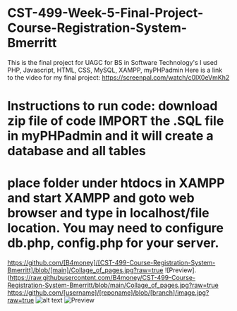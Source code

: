 # CST-499-Week-5-Final-Project-Course-Registration-System-Bmerritt
This is the final project for UAGC for BS in Software Technology's
I used PHP, Javascript, HTML, CSS, MySQL, XAMPP, myPHPadmin
Here is a link to the video for my final project: https://screenpal.com/watch/c0lX0eVmKh2
# Instructions to run code: download zip file of code IMPORT the .SQL file in myPHPadmin and it will create a database and all tables
# place folder under htdocs in XAMPP and start XAMPP and goto web browser and type in localhost/file location. You may need to configure db.php, config.php for your server.
https://github.com/[B4money]/[CST-499-Course-Registration-System-Bmerritt]/blob/[main]/Collage_of_pages.jpg?raw=true
![Preview].(https://raw.githubusercontent.com/B4money/CST-499-Course-Registration-System-Bmerritt/blob/main/Collage_of_pages.jpg?raw=true
https://github.com/[username]/[reponame]/blob/[branch]/image.jpg?raw=true
![alt text](https://github.com/[username]/[reponame]/blob/[branch]/image.jpg?raw=true)
![Preview](https://raw.githubusercontent.com/username/project/master/image-path/image.png)
